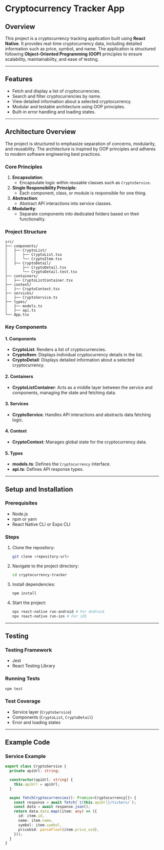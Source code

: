 # Cryptocurrency Tracker App

## Overview

This project is a cryptocurrency tracking application built using **React Native**. It provides real-time cryptocurrency data, including detailed information such as price, symbol, and name. The application is structured following **Object-Oriented Programming (OOP)** principles to ensure scalability, maintainability, and ease of testing.

---

## Features

- Fetch and display a list of cryptocurrencies.
- Search and filter cryptocurrencies by name.
- View detailed information about a selected cryptocurrency.
- Modular and testable architecture using OOP principles.
- Built-in error handling and loading states.

---

## Architecture Overview

The project is structured to emphasize separation of concerns, modularity, and reusability. The architecture is inspired by OOP principles and adheres to modern software engineering best practices.

### **Core Principles**

1. **Encapsulation**:
   - Encapsulate logic within reusable classes such as `CryptoService`.
2. **Single Responsibility Principle**:
   - Each component, class, or module is responsible for one thing.
3. **Abstraction**:
   - Abstract API interactions into service classes.
4. **Modularity**:
   - Separate components into dedicated folders based on their functionality.

### **Project Structure**

```
src/
├── components/
│   ├── CryptoList/
│   │   ├── CryptoList.tsx
│   │   └── CryptoItem.tsx
│   ├── CryptoDetail/
│       ├── CryptoDetail.tsx
│       └── CryptoDetail.test.tsx
├── containers/
│   ├── CryptoListContainer.tsx
├── context/
│   ├── CryptoContext.tsx
├── services/
│   ├── CryptoService.ts
├── types/
│   ├── models.ts
│   ├── api.ts
└── App.tsx
```

### **Key Components**

#### **1. Components**

- **CryptoList**: Renders a list of cryptocurrencies.
- **CryptoItem**: Displays individual cryptocurrency details in the list.
- **CryptoDetail**: Displays detailed information about a selected cryptocurrency.

#### **2. Containers**

- **CryptoListContainer**: Acts as a middle layer between the service and components, managing the state and fetching data.

#### **3. Services**

- **CryptoService**: Handles API interactions and abstracts data fetching logic.

#### **4. Context**

- **CryptoContext**: Manages global state for the cryptocurrency data.

#### **5. Types**

- **models.ts**: Defines the `Cryptocurrency` interface.
- **api.ts**: Defines API response types.

---

## Setup and Installation

### **Prerequisites**

- Node.js
- npm or yarn
- React Native CLI or Expo CLI

### **Steps**

1. Clone the repository:
   ```bash
   git clone <repository-url>
   ```
2. Navigate to the project directory:
   ```bash
   cd cryptocurrency-tracker
   ```
3. Install dependencies:
   ```bash
   npm install
   ```
4. Start the project:
   ```bash
   npx react-native run-android # For Android
   npx react-native run-ios # For iOS
   ```

---

## Testing

### **Testing Framework**

- Jest
- React Testing Library

### **Running Tests**

```bash
npm test
```

### **Test Coverage**

- Service layer (`CryptoService`)
- Components (`CryptoList`, `CryptoDetail`)
- Error and loading states

---

## Example Code

### **Service Example**

```typescript
export class CryptoService {
  private apiUrl: string;

  constructor(apiUrl: string) {
    this.apiUrl = apiUrl;
  }

  async fetchCryptocurrencies(): Promise<Cryptocurrency[]> {
    const response = await fetch(`${this.apiUrl}/tickers/`);
    const data = await response.json();
    return data.data.map((item: any) => ({
      id: item.id,
      name: item.name,
      symbol: item.symbol,
      priceUsd: parseFloat(item.price_usd),
    }));
  }
}
```

